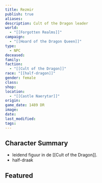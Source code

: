 ```yaml
---
title: Rezmir
publish: true
aliases: 
description: Cult of the Dragon leader
world:
  - "[[Forgotten Realms]]"
campaign:
  - "[[Hoard of the Dragon Queen]]"
type:
  - NPC
deceased: 
family: 
faction:
  - "[[Cult of the Dragon]]"
race: "[[half-dragon]]"
gender: female
class: 
shop: 
location:
  - "[[Castle Naerytar]]"
origin: 
game_date: 1489 DR
image: 
date: 
last_modified: 
tags: 
---
```

## Character Summary
- leidend figuur in de [[Cult of the Dragon]].
- half-draak

## Featured


